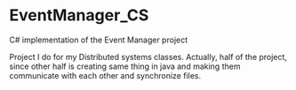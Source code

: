 EventManager_CS
===============

C# implementation of the Event Manager project

Project I do for my Distributed systems classes. Actually, half of the project, since other half is creating same thing in java and making them communicate with each other and synchronize files.
